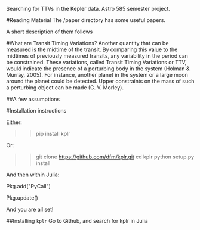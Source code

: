 Searching for TTVs in the Kepler data. Astro 585 semester project.


#Reading Material
The /paper directory has some useful papers.

A short description of them follows


#What are Transit Timing Variations?
Another quantity that can be measured is the midtime of the transit. By comparing
this value to the midtimes of previously measured transits, any variability in the period can
be constrained. These variations, called Transit Timing Variations or TTV, would indicate
the presence of a perturbing body in the system (Holman & Murray, 2005). For instance,
another planet in the system or a large moon around the planet could be detected. Upper
constraints on the mass of such a perturbing object can be made (C. V. Morley).

##A few assumptions




#Installation instructions

Either:
>> pip install kplr 

Or:
>>git clone https://github.com/dfm/kplr.git
>>cd kplr
>>python setup.py install 

And then within Julia:

Pkg.add("PyCall")

Pkg.update()

And you are all set!



##Installing `kplr`
Go to Github, and search for kplr in Julia
